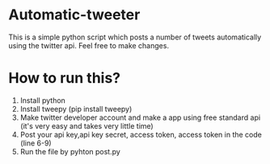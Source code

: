 # Automatic-tweeter
This is a simple python script which posts a number of tweets automatically using the twitter api. Feel free to make changes.


# How to run this?
1) Install python
2) Install tweepy (pip install tweepy)
3) Make twitter developer account and make a app using free standard api (it's very easy and takes very little time)
4) Post your api key,api key secret, access token, access token in the code (line 6-9)
5) Run the file by pyhton post.py
